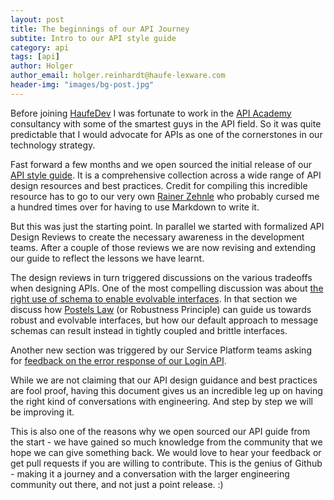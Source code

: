 ```yaml
---
layout: post
title: The beginnings of our API Journey
subtite: Intro to our API style guide
category: api
tags: [api]
author: Holger
author_email: holger.reinhardt@haufe-lexware.com 
header-img: "images/bg-post.jpg"
---
```


Before joining [HaufeDev](http://twitter.com/HaufeDev) I was fortunate to work in the [API Academy](http://apiacademy.co) consultancy with some of the smartest guys in the API field. So it was quite predictable that I would advocate for APIs as one of the cornerstones in our technology strategy.
 
Fast forward a few months and we open sourced the initial release of our [API style guide](http://haufe-lexware.github.io/resources/). It is a comprehensive collection across a wide range of API design resources and best practices. Credit for compiling this incredible resource has to go to our very own [Rainer Zehnle](https://github.com/Kodrafo) who probably cursed me a hundred times over for having to use Markdown to write it.

But this was just the starting point. In parallel we started with formalized API Design Reviews to create the necessary awareness in the development teams. After a couple of those reviews we are now revising and extending our guide to reflect the lessons we have learnt.

The design reviews in turn triggered discussions on the various tradeoffs when designing APIs. One of the most compelling discussion was about [the right use of schema to enable evolvable interfaces](https://github.com/Haufe-Lexware/api-style-guide/blob/master/message-schema.md). In that section we discuss how [Postels Law](https://en.wikipedia.org/wiki/Robustness_principle) (or Robustness Principle) can guide us towards robust and evolvable interfaces, but how our default approach to message schemas can result instead in tightly coupled and brittle interfaces. 

Another new section was triggered by our Service Platform teams asking for [feedback on the error response of our Login API](https://github.com/Haufe-Lexware/api-style-guide/blob/master/error-handling.md#error-response-format). 

While we are not claiming that our API design guidance and best practices are fool proof, having this document gives us an incredible leg up on having the right kind of conversations with engineering. And step by step we will be improving it. 

This is also one of the reasons why we open sourced our API guide from the start - we have gained so much knowledge from the community that we hope we can give something back. We would love to hear your feedback or get pull requests if you are willing to contribute. This is the genius of Github - making it a journey and a conversation with the larger engineering community out there, and not just a point release. :)

